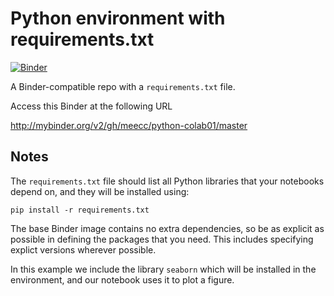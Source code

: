 # Python environment with requirements.txt

[![Binder](http://mybinder.org/badge_logo.svg)](http://mybinder.org/v2/gh/meecc/python-colab01/master)

A Binder-compatible repo with a `requirements.txt` file.

Access this Binder at the following URL 

http://mybinder.org/v2/gh/meecc/python-colab01/master

## Notes
The `requirements.txt` file should list all Python libraries that your notebooks
depend on, and they will be installed using:

```
pip install -r requirements.txt
```

The base Binder image contains no extra dependencies, so be as
explicit as possible in defining the packages that you need. This includes
specifying explict versions wherever possible.

In this example we include the library `seaborn` which will be installed in
the environment, and our notebook uses it to plot a figure.
